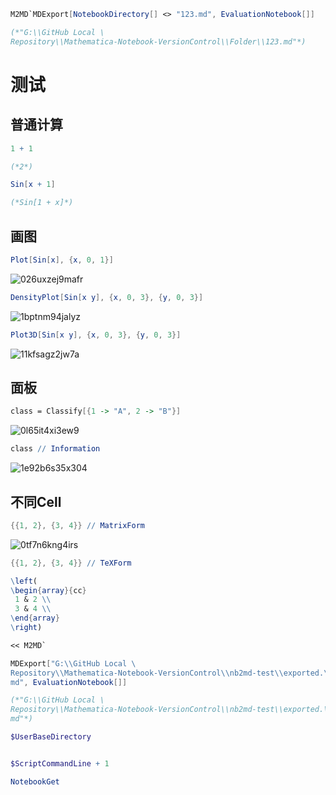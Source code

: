```mathematica
M2MD`MDExport[NotebookDirectory[] <> "123.md", EvaluationNotebook[]]

(*"G:\\GitHub Local \
Repository\\Mathematica-Notebook-VersionControl\\Folder\\123.md"*)
```

# 测试

## 普通计算

```mathematica
1 + 1

(*2*)
```

```mathematica
Sin[x + 1]

(*Sin[1 + x]*)
```

## 画图

```mathematica
Plot[Sin[x], {x, 0, 1}]
```

![026uxzej9mafr](img\026uxzej9mafr.png)

```mathematica
DensityPlot[Sin[x y], {x, 0, 3}, {y, 0, 3}]
```

![1bptnm94jalyz](img\1bptnm94jalyz.png)

```mathematica
Plot3D[Sin[x y], {x, 0, 3}, {y, 0, 3}]
```

![11kfsagz2jw7a](img\11kfsagz2jw7a.png)

## 面板

```mathematica
class = Classify[{1 -> "A", 2 -> "B"}]
```

![0l65it4xi3ew9](img\0l65it4xi3ew9.png)

```mathematica
class // Information
```

![1e92b6s35x304](img\1e92b6s35x304.png)

## 不同Cell

```mathematica
{{1, 2}, {3, 4}} // MatrixForm
```

![0tf7n6kng4irs](img\0tf7n6kng4irs.png)

```mathematica
{{1, 2}, {3, 4}} // TeXForm
```

```mathematica
\left(
\begin{array}{cc}
 1 & 2 \\
 3 & 4 \\
\end{array}
\right)
```

```mathematica
<< M2MD`
```

```mathematica
MDExport["G:\\GitHub Local \
Repository\\Mathematica-Notebook-VersionControl\\nb2md-test\\exported.\
md", EvaluationNotebook[]]

(*"G:\\GitHub Local \
Repository\\Mathematica-Notebook-VersionControl\\nb2md-test\\exported.\
md"*)
```

```mathematica
$UserBaseDirectory
```

```mathematica

```

```mathematica
$ScriptCommandLine + 1
```

```mathematica
NotebookGet
```